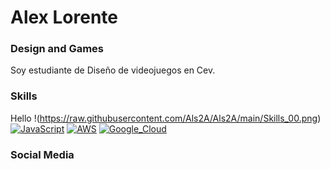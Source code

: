 # Alex Lorente
### Design and Games


Soy estudiante de Diseño de videojuegos en Cev.


### Skills
Hello !(https://raw.githubusercontent.com/Als2A/Als2A/main/Skills_00.png) <br>
[![JavaScript](https://img.shields.io/badge/JavaScript-F7DF1E?style=for-the-badge&logo=javascript&logoColor=white&labelColor=101010)]()
[![AWS](https://img.shields.io/badge/AWS-232F3E?style=for-the-badge&logo=amazon-aws&logoColor=white&labelColor=101010)]()
[![Google_Cloud](https://img.shields.io/badge/Google_Cloud-4285F4?style=for-the-badge&logo=googlecloud&logoColor=white&labelColor=101010)]()

### Social Media
